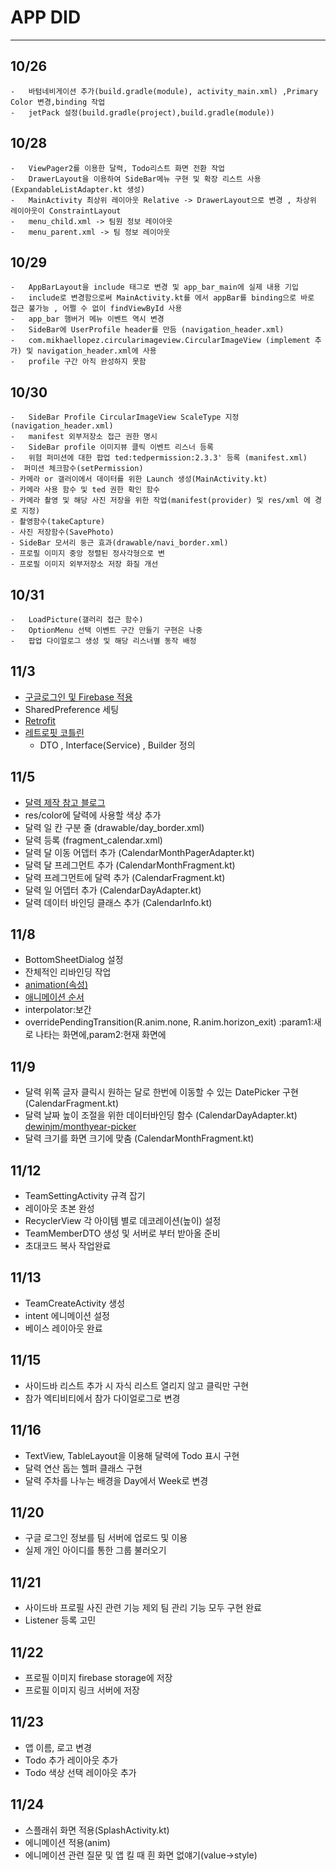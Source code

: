 #   APP DID
---
## 10/26
    -   바텀네비게이션 추가(build.gradle(module), activity_main.xml) ,Primary Color 변경,binding 작업
    -   jetPack 설정(build.gradle(project),build.gradle(module)) 

## 10/28
    -   ViewPager2를 이용한 달력, Todo리스트 화면 전환 작업
    -   DrawerLayout을 이용하여 SideBar메뉴 구현 및 확장 리스트 사용(ExpandableListAdapter.kt 생성)
    -   MainActivity 최상위 레이아웃 Relative -> DrawerLayout으로 변경 , 차상위 레이아웃이 ConstraintLayout
    -   menu_child.xml -> 팀원 정보 레이아웃
    -   menu_parent.xml -> 팀 정보 레이아웃

## 10/29
    -   AppBarLayout을 include 태그로 변경 및 app_bar_main에 실제 내용 기입
    -   include로 변경함으로써 MainActivity.kt를 에서 appBar를 binding으로 바로 접근 불가능 , 어쩔 수 없이 findViewById 사용
    -   app_bar 햄버거 메뉴 이벤트 역시 변경
    -   SideBar에 UserProfile header를 만듬 (navigation_header.xml)
    -   com.mikhaellopez.circularimageview.CircularImageView (implement 추가) 및 navigation_header.xml에 사용
    -   profile 구간 아직 완성하지 못함

## 10/30
    -   SideBar Profile CircularImageView ScaleType 지정 (navigation_header.xml)
    -   manifest 외부저장소 접근 권한 명시
    -   SideBar profile 이미지뷰 클릭 이벤트 리스너 등록
    -   위험 퍼미션에 대한 팝업 ted:tedpermission:2.3.3' 등록 (manifest.xml)
    -  퍼미션 체크함수(setPermission)
    - 카메라 or 갤러이에서 데이터를 위한 Launch 생성(MainActivity.kt)
    - 카메라 사용 함수 및 ted 권한 확인 함수
    - 카메라 촬영 및 해당 사진 저장을 위한 작업(manifest(provider) 및 res/xml 에 경로 지정)
    - 촬영함수(takeCapture)
    - 사진 저장함수(SavePhoto)
    - SideBar 모서리 둥근 효과(drawable/navi_border.xml)
    - 프로필 이미지 중앙 정렬된 정사각형으로 변
    - 프로필 이미지 외부저장소 저장 화질 개선

## 10/31
    -   LoadPicture(갤러리 접근 함수)
    -   OptionMenu 선택 이벤트 구간 만들기 구현은 나중
    -   팝업 다이얼로그 생성 및 해당 리스너별 동작 배정

## 11/3
-   [구글로그인 및 Firebase 적용](https://ghs-dev.tistory.com/14)
- SharedPreference 세팅
-   [Retrofit](https://jaejong.tistory.com/33)
-   [레트로핏 코틀린](https://kumgo1d.tistory.com/57)
    -  DTO , Interface(Service) , Builder 정의 
    
## 11/5
-   [달력 제작 참고 블로그](https://shwoghk14.blogspot.com/2020/10/android-custom-calendar-with.html)
-   res/color에 달력에 사용할 색상 추가
-   달력 일 칸 구분 줄 (drawable/day_border.xml)
-   달력 등록 (fragment_calendar.xml)
-   달력 달 이동 어뎁터 추가 (CalendarMonthPagerAdapter.kt)
-   달력 달 프레그먼트 추가 (CalendarMonthFragment.kt)
-   달력 프레그먼트에 달력 추가 (CalendarFragment.kt)
-   달력 일 어뎁터 추가 (CalendarDayAdapter.kt)
-   달력 데이터 바인딩 클래스 추가 (CalendarInfo.kt)

## 11/8
-   BottomSheetDialog  설정
-   잔체적인 리바인딩 작업
-   [animation(속성)](https://seosh817.tistory.com/18)
-   [애니메이션 순서](https://greedy0110.tistory.com/52)
-   interpolator:보간
-   overridePendingTransition(R.anim.none, R.anim.horizon_exit) :param1:새로 나타는 화면에,param2:현재 화면에

## 11/9
-   달력 위쪽 글자 클릭시 원하는 달로 한번에 이동할 수 있는 DatePicker 구현 (CalendarFragment.kt)
-   달력 날짜 높이 조절을 위한 데이터바인딩 함수 (CalendarDayAdapter.kt) [dewinjm/monthyear-picker](https://github.com/dewinjm/monthyear-picker)
-   달력 크기를 화면 크기에 맞춤 (CalendarMonthFragment.kt)


## 11/12
-   TeamSettingActivity 규격 잡기
-   레이아웃 초본 완성
-   RecyclerView 각 아이템 별로 데코레이션(높이) 설정
-   TeamMemberDTO 생성 및 서버로 부터 받아올 준비
-   초대코드 복사 작업완료


## 11/13
-   TeamCreateActivity 생성
-   intent 에니메이션 설정
-   베이스 레이아웃 완료

## 11/15
-   사이드바 리스트 추가 시 자식 리스트 열리지 않고 클릭만 구현
-   참가 엑티비티에서 참가 다이얼로그로 변경

## 11/16
-   TextView, TableLayout을 이용해 달력에 Todo 표시 구현
-   달력 연산 돕는 헬퍼 클래스 구현
-   달력 주차를 나누는 배경을 Day에서 Week로 변경

## 11/20
-   구글 로그인 정보를 팀 서버에 업로드 및 이용
-   실제 개인 아이디를 통한 그룹 불러오기

## 11/21
-   사이드바 프로필 사진 관련 기능 제외 팀 관리 기능 모두 구현 완료
-   Listener 등록 고민

## 11/22
-   프로필 이미지 firebase storage에 저장
-   프로필 이미지 링크 서버에 저장

## 11/23
-   앱 이름, 로고 변경
-   Todo 추가 레이아웃 추가
-   Todo 색상 선택 레이아웃 추가

## 11/24
-   스플래쉬 화면 적용(SplashActivity.kt)
-   에니메이션 적용(anim)
-   에니메이션 관련 질문 및 앱 킬 때 흰 화면 없얘기(value->style)